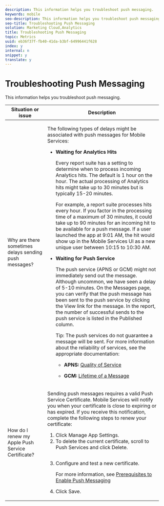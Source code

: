 ```yaml
---
description: This information helps you troubleshoot push messaging.
keywords: mobile
seo-description: This information helps you troubleshoot push messaging.
seo-title: Troubleshooting Push Messaging
solution: Marketing Cloud,Analytics
title: Troubleshooting Push Messaging
topic: Metrics
uuid: eb36f37f-fb40-41da-b3bf-64996441f628
index: y
internal: n
snippet: y
translate: y
---
```


# Troubleshooting Push Messaging

This information helps you troubleshoot push messaging.

<table id="table_AFEA60DA4FDE49A9825D1763CA2B284C"> 
 <thead> 
  <tr> 
   <th colname="col1" class="entry"> Situation or issue </th> 
   <th colname="col2" class="entry"> Description </th> 
  </tr>
 </thead>
 <tbody> 
  <tr> 
   <td colname="col1"> <p>Why are there sometimes delays sending push messages? </p> </td> 
   <td colname="col2"> <p>The following types of delays might be associated with push messages for <span class="keyword"> Mobile Services</span>: </p> 
    <ul id="ul_730B9B49AFF9499B9063C235E98EB129"> 
     <li id="li_0CF7BF0813694A58B445B2BA07D31B35"> <p><b>Waiting for Analytics Hits</b> </p> <p>Every report suite has a setting to determine when to process incoming <span class="keyword"> Analytics</span> hits. The default is 1 hour on the hour. The actual processing of <span class="keyword"> Analytics</span> hits might take up to 30 minutes but is typically 15-20 minutes. </p> <p>For example, a report suite processes hits every hour. If you factor in the processing time of a maximum of 30 minutes, it could take up to 90 minutes for an incoming hit to be available for a push message. If a user launched the app at 9:01 AM, the hit would show up in the <span class="keyword"> Mobile Services</span> UI as a new unique user between 10:15 to 10:30 AM. </p> </li> 
     <li id="li_079F7EEACC474C25B65E3A1E111A5EEB"> <p><b>Waiting for Push Service</b> </p> <p>The push service (APNS or GCM) might not immediately send out the message. Although uncommon, we have seen a delay of 5-10 minutes. On the <span class="wintitle"> Messages</span> page, you can verify that the push message has been sent to the push service by clicking the <span class="uicontrol"> View</span> link for the message. In the report, the number of successful sends to the push service is listed in the <span class="uicontrol"> Published</span> column. </p> <p>Tip: The push services do not guarantee a message will be sent. For more information about the reliability of services, see the appropriate documentation: <p> 
        <ul id="ul_C9EF9BD024854EB6A48DF670244A0195"> 
         <li id="li_FA3EC8AE3F764B708C690E2CC7E7224C"> <p><b>APNS: </b><a href="https://developer.apple.com/documentation/usernotifications" format="https" scope="external"> Quality of Service</a> </p> </li> 
         <li id="li_37425C4D61AF45BF8CA66F10EC63000D"> <p><b>GCM: </b><a href="https://developers.google.com/cloud-messaging/concept-options#lifetime" format="https" scope="external"> Lifetime of a Message</a> </p> </li> 
        </ul> </p> </p> </li> 
    </ul> </td> 
  </tr> 
  <tr> 
   <td colname="col1"> <p>How do I renew my Apple Push Service Certificate? </p> </td> 
   <td colname="col2"> <p>Sending push messages requires a valid Push Service Certificate. <span class="keyword"> Mobile Services</span> will notify you when your certificate is close to expiring or has expired. If you receive this notification, complete the following steps to renew your certificate: </p> <p> 
     <ol id="ol_8D9BDB5388F848BC95B71017D3D2F0E8"> 
      <li id="li_744022E8C3674A9AB79A9E06C730F75B">Click <span class="uicontrol"> Manage App Settings.</span> </li> 
      <li id="li_EA80A676E5B0485F8121F7B1B3AEAE98">To delete the current certificate, scroll to <span class="uicontrol"> Push Services</span> and click <span class="uicontrol"> Delete</span>. <p style="text-align: center;"><img href="assets/pushcert.png" id="image_AFA6904CE9024AA7A6426337A9244AB2" /> </p> </li> 
      <li id="li_381FE92087B944419B7E54CF3FB06152">Configure and test a new certificate. <p>For more information, see <a href="https://marketing.adobe.com/resources/help/en_US/mobile/prerequisites_push_messaging.html" format="html" scope="external"> Prerequisites to Enable Push Messaging</a> </p> </li> 
      <li id="li_D0AE7E2DB99F4B12BB886D021D02078C">Click <span class="uicontrol"> Save</span>. </li> 
     </ol> </p> </td> 
  </tr> 
 </tbody> 
</table>

